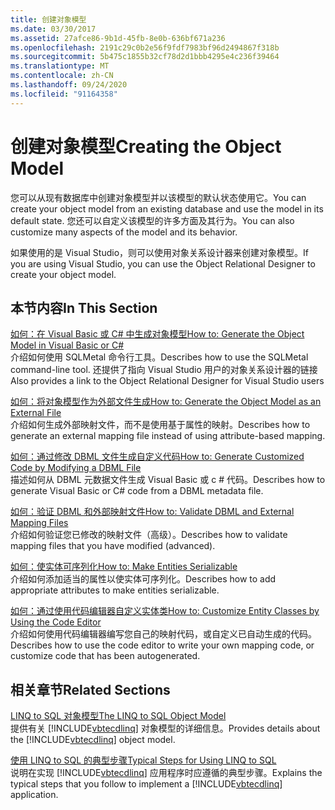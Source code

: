 ```yaml
---
title: 创建对象模型
ms.date: 03/30/2017
ms.assetid: 27afce86-9b1d-45fb-8e0b-636bf671a236
ms.openlocfilehash: 2191c29c0b2e56f9fdf7983bf96d2494867f318b
ms.sourcegitcommit: 5b475c1855b32cf78d2d1bbb4295e4c236f39464
ms.translationtype: MT
ms.contentlocale: zh-CN
ms.lasthandoff: 09/24/2020
ms.locfileid: "91164358"
---
```

# <a name="creating-the-object-model"></a><span data-ttu-id="c05cc-102">创建对象模型</span><span class="sxs-lookup"><span data-stu-id="c05cc-102">Creating the Object Model</span></span>

<span data-ttu-id="c05cc-103">您可以从现有数据库中创建对象模型并以该模型的默认状态使用它。</span><span class="sxs-lookup"><span data-stu-id="c05cc-103">You can create your object model from an existing database and use the model in its default state.</span></span> <span data-ttu-id="c05cc-104">您还可以自定义该模型的许多方面及其行为。</span><span class="sxs-lookup"><span data-stu-id="c05cc-104">You can also customize many aspects of the model and its behavior.</span></span>  
  
 <span data-ttu-id="c05cc-105">如果使用的是 Visual Studio，则可以使用对象关系设计器来创建对象模型。</span><span class="sxs-lookup"><span data-stu-id="c05cc-105">If you are using Visual Studio, you can use the Object Relational Designer to create your object model.</span></span>  
  
## <a name="in-this-section"></a><span data-ttu-id="c05cc-106">本节内容</span><span class="sxs-lookup"><span data-stu-id="c05cc-106">In This Section</span></span>  

 [<span data-ttu-id="c05cc-107">如何：在 Visual Basic 或 C# 中生成对象模型</span><span class="sxs-lookup"><span data-stu-id="c05cc-107">How to: Generate the Object Model in Visual Basic or C#</span></span>](how-to-generate-the-object-model-in-visual-basic-or-csharp.md)  
 <span data-ttu-id="c05cc-108">介绍如何使用 SQLMetal 命令行工具。</span><span class="sxs-lookup"><span data-stu-id="c05cc-108">Describes how to use the SQLMetal command-line tool.</span></span> <span data-ttu-id="c05cc-109">还提供了指向 Visual Studio 用户的对象关系设计器的链接</span><span class="sxs-lookup"><span data-stu-id="c05cc-109">Also provides a link to the Object Relational Designer for Visual Studio users</span></span>  
  
 [<span data-ttu-id="c05cc-110">如何：将对象模型作为外部文件生成</span><span class="sxs-lookup"><span data-stu-id="c05cc-110">How to: Generate the Object Model as an External File</span></span>](how-to-generate-the-object-model-as-an-external-file.md)  
 <span data-ttu-id="c05cc-111">介绍如何生成外部映射文件，而不是使用基于属性的映射。</span><span class="sxs-lookup"><span data-stu-id="c05cc-111">Describes how to generate an external mapping file instead of using attribute-based mapping.</span></span>  
  
 [<span data-ttu-id="c05cc-112">如何：通过修改 DBML 文件生成自定义代码</span><span class="sxs-lookup"><span data-stu-id="c05cc-112">How to: Generate Customized Code by Modifying a DBML File</span></span>](how-to-generate-customized-code-by-modifying-a-dbml-file.md)  
 <span data-ttu-id="c05cc-113">描述如何从 DBML 元数据文件生成 Visual Basic 或 c # 代码。</span><span class="sxs-lookup"><span data-stu-id="c05cc-113">Describes how to generate Visual Basic or C# code from a DBML metadata file.</span></span>  
  
 [<span data-ttu-id="c05cc-114">如何：验证 DBML 和外部映射文件</span><span class="sxs-lookup"><span data-stu-id="c05cc-114">How to: Validate DBML and External Mapping Files</span></span>](how-to-validate-dbml-and-external-mapping-files.md)  
 <span data-ttu-id="c05cc-115">介绍如何验证您已修改的映射文件（高级）。</span><span class="sxs-lookup"><span data-stu-id="c05cc-115">Describes how to validate mapping files that you have modified (advanced).</span></span>  
  
 [<span data-ttu-id="c05cc-116">如何：使实体可序列化</span><span class="sxs-lookup"><span data-stu-id="c05cc-116">How to: Make Entities Serializable</span></span>](how-to-make-entities-serializable.md)  
 <span data-ttu-id="c05cc-117">介绍如何添加适当的属性以使实体可序列化。</span><span class="sxs-lookup"><span data-stu-id="c05cc-117">Describes how to add appropriate attributes to make entities serializable.</span></span>  
  
 [<span data-ttu-id="c05cc-118">如何：通过使用代码编辑器自定义实体类</span><span class="sxs-lookup"><span data-stu-id="c05cc-118">How to: Customize Entity Classes by Using the Code Editor</span></span>](how-to-customize-entity-classes-by-using-the-code-editor.md)  
 <span data-ttu-id="c05cc-119">介绍如何使用代码编辑器编写您自己的映射代码，或自定义已自动生成的代码。</span><span class="sxs-lookup"><span data-stu-id="c05cc-119">Describes how to use the code editor to write your own mapping code, or customize code that has been autogenerated.</span></span>  
  
## <a name="related-sections"></a><span data-ttu-id="c05cc-120">相关章节</span><span class="sxs-lookup"><span data-stu-id="c05cc-120">Related Sections</span></span>  

 [<span data-ttu-id="c05cc-121">LINQ to SQL 对象模型</span><span class="sxs-lookup"><span data-stu-id="c05cc-121">The LINQ to SQL Object Model</span></span>](the-linq-to-sql-object-model.md)  
 <span data-ttu-id="c05cc-122">提供有关 [!INCLUDE[vbtecdlinq](../../../../../../includes/vbtecdlinq-md.md)] 对象模型的详细信息。</span><span class="sxs-lookup"><span data-stu-id="c05cc-122">Provides details about the [!INCLUDE[vbtecdlinq](../../../../../../includes/vbtecdlinq-md.md)] object model.</span></span>  
  
 [<span data-ttu-id="c05cc-123">使用 LINQ to SQL 的典型步骤</span><span class="sxs-lookup"><span data-stu-id="c05cc-123">Typical Steps for Using LINQ to SQL</span></span>](typical-steps-for-using-linq-to-sql.md)  
 <span data-ttu-id="c05cc-124">说明在实现 [!INCLUDE[vbtecdlinq](../../../../../../includes/vbtecdlinq-md.md)] 应用程序时应遵循的典型步骤。</span><span class="sxs-lookup"><span data-stu-id="c05cc-124">Explains the typical steps that you follow to implement a [!INCLUDE[vbtecdlinq](../../../../../../includes/vbtecdlinq-md.md)] application.</span></span>
